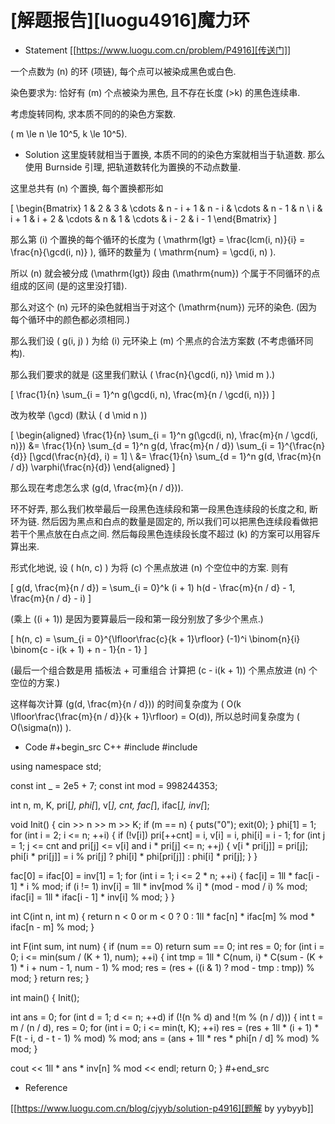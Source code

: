 # [解题报告][luogu4916]魔力环


* Statement
[[https://www.luogu.com.cn/problem/P4916][传送门]]

一个点数为 \(n\) 的环 (项链), 每个点可以被染成黑色或白色.

染色要求为: 恰好有 \(m\) 个点被染为黑色, 且不存在长度 \(>k\) 的黑色连续串.

考虑旋转同构, 求本质不同的的染色方案数.

\( m \le n \le 10^5, k \le 10^5\).

* Solution
这里旋转就相当于置换, 本质不同的的染色方案就相当于轨道数. 那么使用 Burnside 引理, 把轨道数转化为置换的不动点数量.

这里总共有 \(n\) 个置换, 每个置换都形如

\[
\begin{Bmatrix}
1 & 2     & 3     & \cdots & n - i + 1 & n - i & \cdots & n - 1 & n     \\
i & i + 1 & i + 2 & \cdots & n         & 1     & \cdots & i - 2 & i - 1 
\end{Bmatrix}
\]

那么第 \(i\) 个置换的每个循环的长度为 \( \mathrm{lgt} = \frac{lcm(i, n)}{i} = \frac{n}{\gcd(i, n)} \), 循环的数量为 \( \mathrm{num} = \gcd(i, n) \).

所以 \(n\) 就会被分成 \(\mathrm{lgt}\) 段由 \(\mathrm{num}\) 个属于不同循环的点组成的区间 (是的这里没打错).

那么对这个 \(n\) 元环的染色就相当于对这个 \(\mathrm{num}\) 元环的染色. (因为每个循环中的颜色都必须相同.)

那么我们设 \( g(i, j) \) 为给 \(i\) 元环染上 \(m\) 个黑点的合法方案数 (不考虑循环同构). 

那么我们要求的就是 (这里我们默认 \( \frac{n}{\gcd(i, n)} \mid m \).)

\[
\frac{1}{n} \sum_{i = 1}^n g(\gcd(i, n), \frac{m}{n / \gcd(i, n)})
\]

改为枚举 \(\gcd\) (默认 \( d \mid n \))

\[
\begin{aligned}
\frac{1}{n} \sum_{i = 1}^n g(\gcd(i, n), \frac{m}{n / \gcd(i, n)})
&= \frac{1}{n} \sum_{d = 1}^n g(d, \frac{m}{n / d}) \sum_{i = 1}^{\frac{n}{d}} [\gcd(\frac{n}{d}, i) = 1] \\
&= \frac{1}{n} \sum_{d = 1}^n g(d, \frac{m}{n / d}) \varphi(\frac{n}{d})
\end{aligned}
\]

那么现在考虑怎么求 \(g(d, \frac{m}{n / d})\).

环不好弄, 那么我们枚举最后一段黑色连续段和第一段黑色连续段的长度之和, 断环为链. 然后因为黑点和白点的数量是固定的, 所以我们可以把黑色连续段看做把若干个黑点放在白点之间. 然后每段黑色连续段长度不超过 \(k\) 的方案可以用容斥算出来.

形式化地说, 设 \( h(n, c) \) 为将 \(c\) 个黑点放进 \(n\) 个空位中的方案. 则有

\[
g(d, \frac{m}{n / d}) = \sum_{i = 0}^k (i + 1) h(d - \frac{m}{n / d} - 1, \frac{m}{n / d} - i)
\]

(乘上 \((i + 1)\) 是因为要算最后一段和第一段分别放了多少个黑点.)

\[
h(n, c) = \sum_{i = 0}^{\lfloor\frac{c}{k + 1}\rfloor} (-1)^i \binom{n}{i} \binom{c - i(k + 1) + n - 1}{n - 1}
\]

(最后一个组合数是用 插板法 + 可重组合 计算把 \(c - i(k + 1)\) 个黑点放进 \(n\) 个空位的方案.)

这样每次计算 \(g(d, \frac{m}{n / d})\) 的时间复杂度为 \( O(k \lfloor\frac{\frac{m}{n / d}}{k + 1}\rfloor) = O(d)\), 所以总时间复杂度为 \( O(\sigma(n)) \).

* Code
#+begin_src C++
#include <cstdio>
#include <iostream>

using namespace std;

const int _ = 2e5 + 7;
const int mod = 998244353;

int n, m, K, pri[_], phi[_], v[_], cnt, fac[_], ifac[_], inv[_];

void Init() {
  cin >> n >> m >> K;
  if (m == n) { puts("0"); exit(0); }
  phi[1] = 1;
  for (int i = 2; i <= n; ++i) {
    if (!v[i]) pri[++cnt] = i, v[i] = i, phi[i] = i - 1;
    for (int j = 1; j <= cnt and pri[j] <= v[i] and i * pri[j] <= n; ++j) {
      v[i * pri[j]] = pri[j];
      phi[i * pri[j]] = i % pri[j] ? phi[i] * phi[pri[j]] : phi[i] * pri[j];
    }
  }

  fac[0] = ifac[0] = inv[1] = 1;
  for (int i = 1; i <= 2 * n; ++i) {
    fac[i] = 1ll * fac[i - 1] * i % mod;
    if (i != 1) inv[i] = 1ll * inv[mod % i] * (mod - mod / i) % mod;
    ifac[i] = 1ll * ifac[i - 1] * inv[i] % mod;
  }
}

int C(int n, int m) { return n < 0 or m < 0 ? 0 : 1ll * fac[n] * ifac[m] % mod * ifac[n - m] % mod; }

int F(int sum, int num) {
  if (num == 0) return sum == 0;
  int res = 0;
  for (int i = 0; i <= min(sum / (K + 1), num); ++i) {
    int tmp = 1ll * C(num, i) * C(sum - (K + 1) * i + num - 1, num - 1) % mod;
    res = (res + ((i & 1) ? mod - tmp : tmp)) % mod;
  }
  return res;
}

int main() {
  Init();

  int ans = 0;
  for (int d = 1; d <= n; ++d)
    if (!(n % d) and !(m % (n / d))) {
      int t = m / (n / d), res = 0;
      for (int i = 0; i <= min(t, K); ++i) res = (res + 1ll * (i + 1) * F(t - i, d - t - 1) % mod) % mod;
      ans = (ans + 1ll * res * phi[n / d] % mod) % mod;
    }

  cout << 1ll * ans * inv[n] % mod << endl;
  return 0;
}
#+end_src

* Reference

[[https://www.luogu.com.cn/blog/cjyyb/solution-p4916][题解 by yybyyb]]

